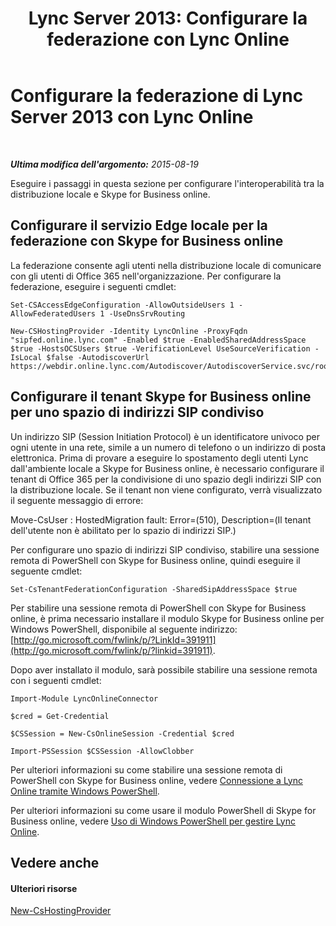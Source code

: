 ﻿---
title: 'Lync Server 2013: Configurare la federazione con Lync Online'
TOCTitle: Configurare la federazione con Lync Online
ms:assetid: a10bd1d5-c003-46db-9f57-7d55d3fa08da
ms:mtpsurl: https://technet.microsoft.com/it-it/library/JJ205126(v=OCS.15)
ms:contentKeyID: 49301508
ms.date: 08/24/2015
mtps_version: v=OCS.15
ms.translationtype: HT
---

# Configurare la federazione di Lync Server 2013 con Lync Online

 

_**Ultima modifica dell'argomento:** 2015-08-19_

Eseguire i passaggi in questa sezione per configurare l'interoperabilità tra la distribuzione locale e Skype for Business online.

## Configurare il servizio Edge locale per la federazione con Skype for Business online

La federazione consente agli utenti nella distribuzione locale di comunicare con gli utenti di Office 365 nell'organizzazione. Per configurare la federazione, eseguire i seguenti cmdlet:

```
Set-CSAccessEdgeConfiguration -AllowOutsideUsers 1 -AllowFederatedUsers 1 -UseDnsSrvRouting
```
```
New-CSHostingProvider -Identity LyncOnline -ProxyFqdn "sipfed.online.lync.com" -Enabled $true -EnabledSharedAddressSpace $true -HostsOCSUsers $true -VerificationLevel UseSourceVerification -IsLocal $false -AutodiscoverUrl https://webdir.online.lync.com/Autodiscover/AutodiscoverService.svc/root
```

## Configurare il tenant Skype for Business online per uno spazio di indirizzi SIP condiviso

Un indirizzo SIP (Session Initiation Protocol) è un identificatore univoco per ogni utente in una rete, simile a un numero di telefono o un indirizzo di posta elettronica. Prima di provare a eseguire lo spostamento degli utenti Lync dall'ambiente locale a Skype for Business online, è necessario configurare il tenant di Office 365 per la condivisione di uno spazio degli indirizzi SIP con la distribuzione locale. Se il tenant non viene configurato, verrà visualizzato il seguente messaggio di errore:

Move-CsUser : HostedMigration fault: Error=(510), Description=(Il tenant dell'utente non è abilitato per lo spazio di indirizzi SIP.)

Per configurare uno spazio di indirizzi SIP condiviso, stabilire una sessione remota di PowerShell con Skype for Business online, quindi eseguire il seguente cmdlet:

    Set-CsTenantFederationConfiguration -SharedSipAddressSpace $true

Per stabilire una sessione remota di PowerShell con Skype for Business online, è prima necessario installare il modulo Skype for Business online per Windows PowerShell, disponibile al seguente indirizzo: [http://go.microsoft.com/fwlink/p/?LinkId=391911](http://go.microsoft.com/fwlink/p/?linkid=391911).

Dopo aver installato il modulo, sarà possibile stabilire una sessione remota con i seguenti cmdlet:

```
Import-Module LyncOnlineConnector
```
```
$cred = Get-Credential
```
```
$CSSession = New-CsOnlineSession -Credential $cred
```
```
Import-PSSession $CSSession -AllowClobber
```

Per ulteriori informazioni su come stabilire una sessione remota di PowerShell con Skype for Business online, vedere [Connessione a Lync Online tramite Windows PowerShell](https://docs.microsoft.com/en-us/SkypeForBusiness/set-up-your-computer-for-windows-powershell/set-up-your-computer-for-windows-powershell).

Per ulteriori informazioni su come usare il modulo PowerShell di Skype for Business online, vedere [Uso di Windows PowerShell per gestire Lync Online](https://docs.microsoft.com/en-us/SkypeForBusiness/set-up-your-computer-for-windows-powershell/set-up-your-computer-for-windows-powershell).

## Vedere anche

#### Ulteriori risorse

[New-CsHostingProvider](https://docs.microsoft.com/en-us/powershell/module/skype/New-CsHostingProvider)

